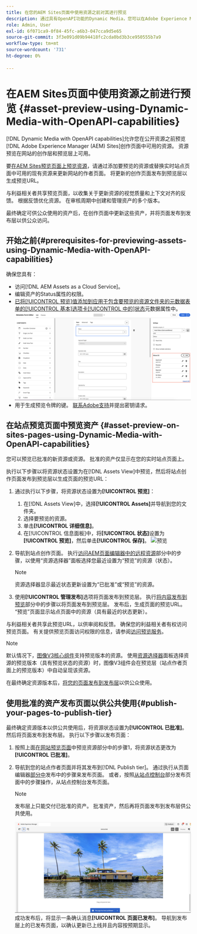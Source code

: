 ```yaml
---
title: 在您的AEM Sites页面中使用资源之前对其进行预览
description: 通过具有OpenAPI功能的Dynamic Media，您可以在Adobe Experience Manager (AEM) Sites预览页面上预览资源。 通过此资产预览，您和利益相关者可在发布创作页面（包含更新的资产）供公众使用之前，查看和验证资产的更新。
role: Admin, User
exl-id: 6f071ca9-0f84-45fc-a6b3-047cca9d5e65
source-git-commit: 3f3e091d09b94418fc2cda0bd3b3ce950555b7a9
workflow-type: tm+mt
source-wordcount: '731'
ht-degree: 0%

---
```



# 在AEM Sites页面中使用资源之前进行预览 {#asset-preview-using-Dynamic-Media-with-OpenAPI-capabilities}

[!DNL Dynamic Media with OpenAPI capabilities]允许您在公开资源之前预览[!DNL Adobe Experience Manager (AEM) Sites]创作页面中可用的资源。 资源预览在网站的创作层和预览层上可用。

要[在AEM Sites预览页面上预览资源](#asset-preview-on-sites-pages-using-Dynamic-Media-with-OpenAPI-capabilities)，请通过添加要预览的资源或替换实时站点页面中可用的现有资源来更新网站的作者页面。 将更新的创作页面发布到预览层以生成预览URL。

与利益相关者共享预览页面，以收集关于更新资源的视觉质量和上下文对齐的反馈。 根据反馈优化资源。 在审核周期中创建和管理资产的多个版本。

最终确定可供公众使用的资产后，在创作页面中更新这些资产，并将页面发布到发布层以供公众访问。

## 开始之前{#prerequisites-for-previewing-assets-using-Dynamic-Media-with-OpenAPI-capabilities}

确保您具有：

* 访问[!DNL AEM Assets as a Cloud Service]。
* 编辑资产的Status属性的权限。
* [已将[!UICONTROL 预览]值添加到应用于包含要预览的资源文件夹的元数据表单的[!UICONTROL 基本]选项卡[!UICONTROL 中的]状态](/help/assets/metadata-assets-view.md#edit-metadata-forms)元数据属性中。
  ![添加预览选项](/help/assets/assets/metedata-form-preview.png)
* 用于生成预览令牌的键。 [联系Adobe支持](https://helpx.adobe.com/in/contact.html)并提出密钥请求。

## 在站点预览页面中预览资产 {#asset-preview-on-sites-pages-using-Dynamic-Media-with-OpenAPI-capabilities}

您可以预览已批准的新资源或资源。 批准的资产仅显示在您的实时站点页面上。

执行以下步骤以将资源状态设置为在[!DNL Assets View]中预览，然后将站点创作页面发布到预览层以生成页面的预览URL：

1. 通过执行以下步骤，将资源状态设置为&#x200B;**[!UICONTROL 预览]**：

   1. 在[!DNL Assets View]中，选择&#x200B;**[!UICONTROL Assets]**&#x200B;并导航到您的文件夹。
   1. 选择要预览的资源。
   1. 单击&#x200B;**[!UICONTROL 详细信息]**。
   1. 在[!UICONTROL 信息面板]中，将&#x200B;**[!UICONTROL 状态]**&#x200B;设置为&#x200B;**[!UICONTROL 预览]**，然后单击&#x200B;**[!UICONTROL 保存]**。
      ![预览](/help/assets/assets/preview-boat-at-bay.png)

1. 导航到站点创作页面。 执行[访问AEM页面编辑器中的远程资源](/help/assets/integrate-remote-approved-assets-with-sites.md#access-remote-assets-in-aem-page-editor)部分中的步骤，以使用“资源选择器”面板选择您最近设置为“预览”的资源（状态）。

   >[!NOTE]
   >
   > 资源选择器显示最近状态更新设置为“已批准”或“预览”的资源。

1. 使用&#x200B;**[!UICONTROL 管理发布]**&#x200B;选项将页面发布到预览层。 执行[将内容发布到预览](https://experienceleague.adobe.com/zh-hans/docs/experience-manager-cloud-service/content/sites/authoring/sites-console/previewing-content)部分中的步骤以将页面发布到预览层。 发布后，生成页面的预览URL。 “预览”页面显示站点页面中的资源（具有最近的状态更新）。

与利益相关者共享此预览URL，以供审阅和反馈。 确保您的利益相关者有权访问预览页面。 有关提供预览页面访问权限的信息，请参阅[访问预览服务](https://experienceleague.adobe.com/zh-hans/docs/experience-manager-cloud-service/content/implementing/using-cloud-manager/manage-environments#access-preview-service)。

>[!NOTE]
>
>默认情况下，[图像V3核心组件](https://experienceleague.adobe.com/zh-hans/docs/experience-manager-core-components/using/wcm-components/image#version-and-compatibility)支持预览版本的资源。 使用[资源选择器](https://experienceleague.adobe.com/zh-hans/docs/experience-manager-cloud-service/content/assets/manage/asset-selector/asset-selector-upload)面板选择资源的预览版本（具有预览状态的资源）时，图像V3组件会在预览层（站点作者页面上的预览版本）中自动呈现该资源。

在最终确定资源版本后，[将您的页面发布到发布层](#publish-your-pages-to-publish-tier)以供公众使用。

## 使用批准的资产发布页面以供公共使用{#publish-your-pages-to-publish-tier}

最终确定资源版本以供公共使用后，将资源状态设置为&#x200B;**[!UICONTROL 已批准]**。 然后将页面发布到发布层。 执行以下步骤以发布页面：

1. 按照上面[在网站预览页面](#asset-preview-on-sites-pages-using-Dynamic-Media-with-OpenAPI-capabilities)中预览资源部分中的步骤1，将资源状态更改为&#x200B;**[!UICONTROL 已批准]**。
1. 导航到您的站点作者页面并将其发布到[!DNL Publish tier]。 通过执行从页面编辑器[部分中](https://experienceleague.adobe.com/zh-hans/docs/experience-manager-cloud-service/content/sites/authoring/page-editor/publishing#publishing-from-the-page-editor)发布中的步骤来发布页面。
或者，按照[从站点控制台](https://experienceleague.adobe.com/zh-hans/docs/experience-manager-cloud-service/content/sites/authoring/sites-console/publishing-pages#publishing-from-the-sites-console)部分发布页面中的步骤操作，从站点控制台发布页面。

   >[!NOTE]
   >
   > 发布层上只能交付已批准的资产。 批准资产，然后再将页面发布到发布层供公共使用。

   ![页面已发布](/help/assets/assets/the-page-has-been-publushed.png)
成功发布后，将显示一条确认消息&#x200B;**[!UICONTROL 页面已发布]**。 导航到发布层上的已发布页面，以确认更新已上线并且内容按预期显示。
